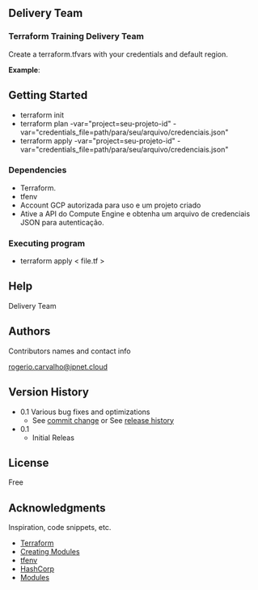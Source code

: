 ## Delivery Team 

### Terraform Training Delivery Team

Create a terraform.tfvars with your credentials and default region.

**Example**:


## Getting Started

 * terraform init
 * terraform plan -var="project=seu-projeto-id" -var="credentials_file=path/para/seu/arquivo/credenciais.json"
 * terraform apply -var="project=seu-projeto-id" -var="credentials_file=path/para/seu/arquivo/credenciais.json"

 ### Dependencies

* Terraform.
* tfenv
* Account GCP autorizada para uso e um projeto criado
* Ative a API do Compute Engine e obtenha um arquivo de credenciais JSON para autenticação.

### Executing program

* terraform apply < file.tf >

## Help

Delivery Team 

## Authors

Contributors names and contact info

rogerio.carvalho@ipnet.cloud

## Version History

* 0.1
     Various bug fixes and optimizations
    * See [commit change]() or See [release history]()
* 0.1
    * Initial Releas

## License

Free

## Acknowledgments

Inspiration, code snippets, etc.
* [Terraform](https://www.terraform.io/)
* [Creating Modules](https://www.terraform.io/docs/modules/index.html)
* [tfenv](https://github.com/tfutils/tfenv)
* [HashCorp](https://developer.hashicorp.com/terraform/language/settings/backends/s3)
* [Modules](https://developer.hashicorp.com/terraform/language/modules/syntax)
